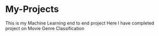 # My-Projects
This is my Machine Learning end to end project
Here I have completed project on Movie Genre Classification 
